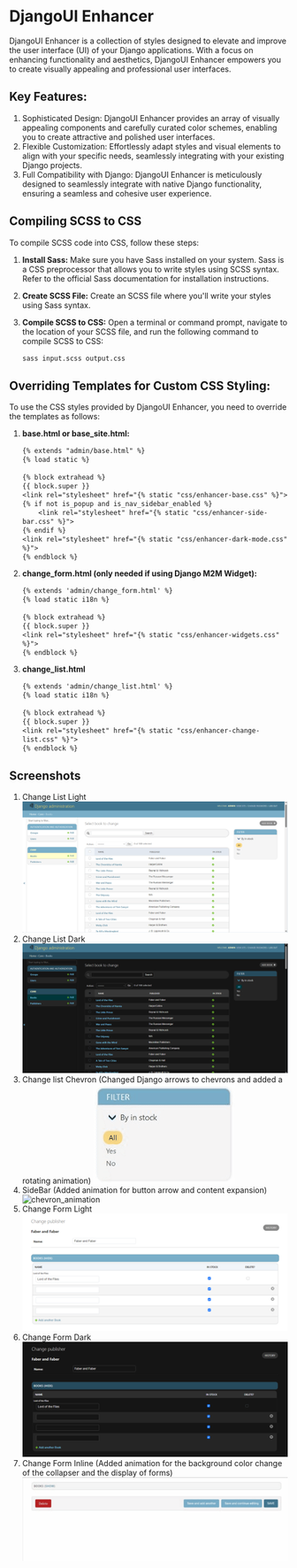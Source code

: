 # DjangoUI Enhancer

DjangoUI Enhancer is a collection of styles designed to elevate and improve the user interface (UI) of your Django applications. With a focus on enhancing functionality and aesthetics, DjangoUI Enhancer empowers you to create visually appealing and professional user interfaces.

## Key Features:

1. Sophisticated Design: DjangoUI Enhancer provides an array of visually appealing components and carefully curated color schemes, enabling you to create attractive and polished user interfaces.
2. Flexible Customization: Effortlessly adapt styles and visual elements to align with your specific needs, seamlessly integrating with your existing Django projects.
3. Full Compatibility with Django: DjangoUI Enhancer is meticulously designed to seamlessly integrate with native Django functionality, ensuring a seamless and cohesive user experience.

## Compiling SCSS to CSS

To compile SCSS code into CSS, follow these steps:

1. **Install Sass:** Make sure you have Sass installed on your system. Sass is a CSS preprocessor that allows you to write styles using SCSS syntax. Refer to the official Sass documentation for installation instructions.

2. **Create SCSS File:** Create an SCSS file where you'll write your styles using Sass syntax.

3. **Compile SCSS to CSS:** Open a terminal or command prompt, navigate to the location of your SCSS file, and run the following command to compile SCSS to CSS:

    ```bash
    sass input.scss output.css
    ```
## Overriding Templates for Custom CSS Styling:

To use the CSS styles provided by DjangoUI Enhancer, you need to override the templates as follows:

1. **base.html or base_site.html:**

    ```django
    {% extends "admin/base.html" %}
    {% load static %}

    {% block extrahead %}
    {{ block.super }}
    <link rel="stylesheet" href="{% static "css/enhancer-base.css" %}">
    {% if not is_popup and is_nav_sidebar_enabled %}
        <link rel="stylesheet" href="{% static "css/enhancer-side-bar.css" %}">
    {% endif %}
    <link rel="stylesheet" href="{% static "css/enhancer-dark-mode.css" %}">
    {% endblock %}
    ```

2. **change_form.html (only needed if using Django M2M Widget):**

    ```django
    {% extends 'admin/change_form.html' %}
    {% load static i18n %}

    {% block extrahead %}
    {{ block.super }}
    <link rel="stylesheet" href="{% static "css/enhancer-widgets.css" %}">
    {% endblock %}
    ```

3. **change_list.html**

    ```django
    {% extends 'admin/change_list.html' %}
    {% load static i18n %}

    {% block extrahead %}
    {{ block.super }}
    <link rel="stylesheet" href="{% static "css/enhancer-change-list.css" %}">
    {% endblock %}
    ```

## Screenshots

1. Change List Light
    ![change_list_light](./images/change_list_light.png)
2. Change List Dark
    ![change_list_dark](./images/change_list_dark.png)
3. Change list Chevron (Changed Django arrows to chevrons and added a rotating animation)
    ![chevron_animation](./images/chevron_animation.gif)
4. SideBar (Added animation for button arrow and content expansion)
    ![chevron_animation](./images/side_bar_animation.gif)
5. Change Form Light
    ![change_form_light](./images/change_form_light.png)
6. Change Form Dark
    ![change_form_dark](./images/change_form_dark.png)
7. Change Form Inline (Added animation for the background color change of the collapser and the display of forms)
    ![inline_animation](./images/inline_forms_animation.gif)
